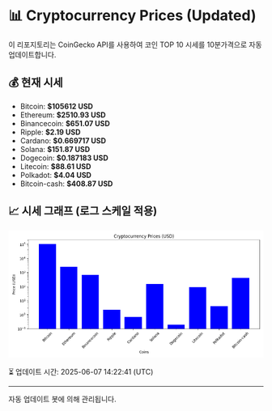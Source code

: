 
# 📊 Cryptocurrency Prices (Updated)

이 리포지토리는 CoinGecko API를 사용하여 코인 TOP 10 시세를 10분가격으로 자동 업데이트합니다.

## 💰 현재 시세
- Bitcoin: **$105612 USD**
- Ethereum: **$2510.93 USD**
- Binancecoin: **$651.07 USD**
- Ripple: **$2.19 USD**
- Cardano: **$0.669717 USD**
- Solana: **$151.87 USD**
- Dogecoin: **$0.187183 USD**
- Litecoin: **$88.61 USD**
- Polkadot: **$4.04 USD**
- Bitcoin-cash: **$408.87 USD**

## 📈 시세 그래프 (로그 스케일 적용)
![Crypto Prices](crypto_prices.png)

⏳ 업데이트 시간: 2025-06-07 14:22:41 (UTC)

---
자동 업데이트 봇에 의해 관리됩니다.

